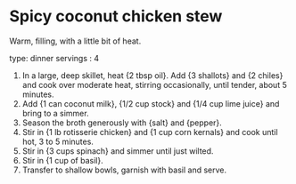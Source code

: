 # Spicy coconut chicken stew

Warm, filling, with a little bit of heat.

type: dinner
servings : 4  


1. In a large, deep skillet, heat {2 tbsp oil}. Add {3 shallots} and {2 chiles} and cook over moderate heat, stirring occasionally, until tender, about 5 minutes.
2. Add {1 can coconut milk}, {1/2 cup stock} and {1/4 cup lime juice} and bring to a simmer.
3. Season the broth generously with {salt} and {pepper}.
4. Stir in {1 lb rotisserie chicken} and {1 cup corn kernals} and cook until hot, 3 to 5 minutes.
5. Stir in {3 cups spinach} and simmer until just wilted.
6. Stir in {1 cup of basil}.
7. Transfer to shallow bowls, garnish with basil and serve.



